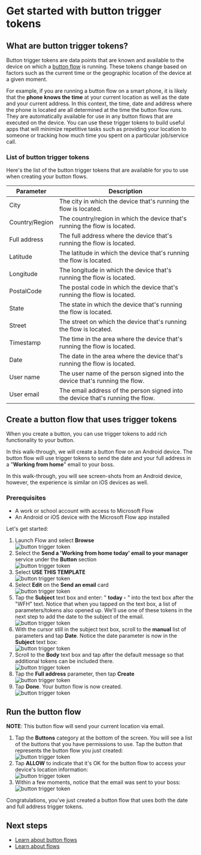 <properties
    pageTitle="Button trigger tokens for Microsoft button flows | Microsoft Flow"
    description="Introduction to button trigger tokens for Microsoft button flows."
    services=""
    suite="flow"
    documentationCenter="na"
    authors="msftman"
    manager="anneta"
    editor=""
    tags=""/>

<tags
   ms.service="flow"
   ms.devlang="na"
   ms.topic="article"
   ms.tgt_pltfrm="na"
   ms.workload="na"
   ms.date="12/12/2016"
   ms.author="deonhe"/>

# Get started with button trigger tokens


## What are button trigger tokens?
Button trigger tokens are data points that are known and available to the device on which a [button flow](./introduction-to-button-flows.md) is running. These tokens change based on factors such as the current time or the geographic location of the device at a given moment.  

For example, if you are running a button flow on a smart phone, it is likely that the **phone knows the time** at your current location as well as the date and your current address. In this context, the time, date and address where the phone is located are all determined at the time the button flow runs. They are automatically available for use in any button flows that are executed on the device. You can use these trigger tokens to build useful apps that will minimize repetitive tasks such as providing your location to someone or tracking how much time you spent on a particular job/service call.

### List of button trigger tokens
Here's the list of the button trigger tokens that are available for you to use when creating your button flows.

Parameter| Description
---------|------------
City| The city in which the device that's running the flow is located.
Country/Region|The country/region in which the device that's running the flow is located.
Full address|The full address where the device that's running the flow is located.
Latitude|The latitude in which the device that's running the flow is located.
Longitude|The longitude in which the device that's running the flow is located.
PostalCode|The postal code in which the device that's running the flow is located.
State|The state in which the device that's running the flow is located.
Street|The street on which the device that's running the flow is located.
Timestamp|The time in the area where the device that's running the flow is located.
Date|The date in the area where the device that's running the flow is located.
User name|The user name of the person signed into the device that's running the flow.
User email|The email address of the person signed into the device that's running the flow.


## Create a button flow that uses trigger tokens
When you create a button, you can use trigger tokens to add rich functionality to your button. 

In this walk-through, we will create a button flow on an Android device. The button flow will use trigger tokens to send the date and your full address in a "**Working from home**" email to your boss.  

In this walk-through, you will see screen-shots from an Android device, however, the experience is similar on iOS devices as well.

### Prerequisites



- A work or school account with access to Microsoft Flow  
- An Android or iOS device with the Microsoft Flow app installed  


Let's get started:  


1. Launch Flow and select **Browse**   
![button trigger token](./media/introduction-to-button-trigger-tokens/1.png)  
2. Select the **Send a 'Working from home today' email to your manager** service under the **Button** section   
![button trigger token](./media/introduction-to-button-trigger-tokens/2.png)  
3. Select **USE THIS TEMPLATE**  
![button trigger token](./media/introduction-to-button-trigger-tokens/3.png)  
4. Select **Edit** on the **Send an email** card  
![button trigger token](./media/introduction-to-button-trigger-tokens/3-5.png)  
5. Tap the **Subject** text box and enter: " **today -** " into the text box after the "WFH" text. Notice that when you tapped on the text box, a list of parameters/tokens also opened up. We'll use one of these tokens in the next step to add the date to the subject of the email.  
![button trigger token](./media/introduction-to-button-trigger-tokens/4.png)  
6. With the cursor still in the subject text box, scroll to the **manual** list of parameters and tap **Date**. Notice the date parameter is now in the **Subject** text box:  
![button trigger token](./media/introduction-to-button-trigger-tokens/6.png)  
7. Scroll to the **Body** text box and tap after the default message so that additional tokens can be included there.  
![button trigger token](./media/introduction-to-button-trigger-tokens/7.png)  
8. Tap the **Full address** parameter, then tap **Create**  
![button trigger token](./media/introduction-to-button-trigger-tokens/8.png)  
1. Tap **Done**. Your button flow is now created.  
![button trigger token](./media/introduction-to-button-trigger-tokens/9.png)  

## Run the button flow

**NOTE**: This button flow will send your current location via email.  

1. Tap the **Buttons** category at the bottom of the screen. You will see a list of the buttons that you have permissions to use. Tap the button that represents the button flow you just created:  
![button trigger token](./media/introduction-to-button-trigger-tokens/10.png)  
1. Tap **ALLOW** to indicate that it's OK for the button flow to access your device's location information:  
![button trigger token](./media/introduction-to-button-trigger-tokens/11.png)  
1. Within a few moments, notice that the email was sent to your boss:  
![button trigger token](./media/introduction-to-button-trigger-tokens/12.png)  

Congratulations, you've just created a button flow that uses both the date and full address trigger tokens. 

## Next steps

- [Learn about button flows](./introduction-to-button-flows.md)  
- [Learn about flows](./guided-learning/learning-introducing-flow.md)

